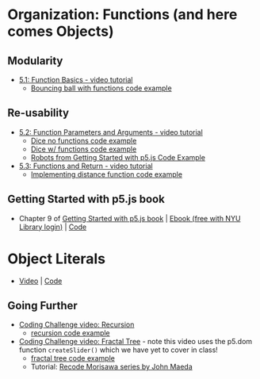 # Organization: Functions (and here comes Objects)

<!-- _The videos in this section were created ~2 years ago. They use different editors for p5.js. All of the concepts should still apply, however, there are some minor changes. Most notably in JavaScript `let` is now the preferred way to declare a variable over `var`. If you would like to learn more about this you can [watch this video about let vs var](https://youtu.be/q8SHaDQdul0)._ -->

## Modularity

- [5.1: Function Basics - video tutorial](https://www.youtube.com/watch?v=wRHAitGzBrg&list=PLRqwX-V7Uu6Zy51Q-x9tMWIv9cueOFTFA&index=16)
  - [Bouncing ball with functions code example](https://editor.p5js.org/icm/sketches/H1Oq4qta)

## Re-usability

- [5.2: Function Parameters and Arguments - video tutorial](https://www.youtube.com/watch?v=zkc417YapfE&list=PLRqwX-V7Uu6Zy51Q-x9tMWIv9cueOFTFA&index=17)
  - [Dice no functions code example](https://editor.p5js.org/icm/sketches/ryx70m5tT)
  - [Dice w/ functions code example](https://editor.p5js.org/icm/sketches/S1R44qtT)
  - [Robots from Getting Started with p5.js Code Example](https://editor.p5js.org/icm/sketches/rylf4S5K6)
- [5.3: Functions and Return - video tutorial](https://www.youtube.com/watch?v=qRnUBiTJ66Y&list=PLRqwX-V7Uu6Zy51Q-x9tMWIv9cueOFTFA&index=18)
  - [Implementing distance function code example](https://editor.p5js.org/icm/sketches/HJgR7UcKa)

## Getting Started with p5.js book

- Chapter 9 of [Getting Started with p5.js book](http://amzn.to/2ckixCW) | [Ebook (free with NYU Library login)](https://ebookcentral.proquest.com/lib/nyulibrary-ebooks/detail.action?docID=4333728) | [Code](https://github.com/lmccart/gswp5.js-code)

# Object Literals

- [Video](https://www.youtube.com/watch?v=-e5h4IGKZRY) | [Code](https://editor.p5js.org/codingtrain/sketches/6J5VPMbW)

## Going Further

- [Coding Challenge video: Recursion](https://youtu.be/jPsZwrV9ld0)
  - [recursion code example](https://editor.p5js.org/icm/sketches/Hyevi8ct6)
- [Coding Challenge video: Fractal Tree](https://youtu.be/0jjeOYMjmDU) - note this video uses the p5.dom function `createSlider()` which we have yet to cover in class!
  - [fractal tree code example](https://editor.p5js.org/icm/sketches/rkZAJ6PtX)
  - Tutorial: [Recode Morisawa series by John Maeda](https://github.com/itpresidents/icm-help-sessions-2020/blob/master/session-05/session-05-example.md)
